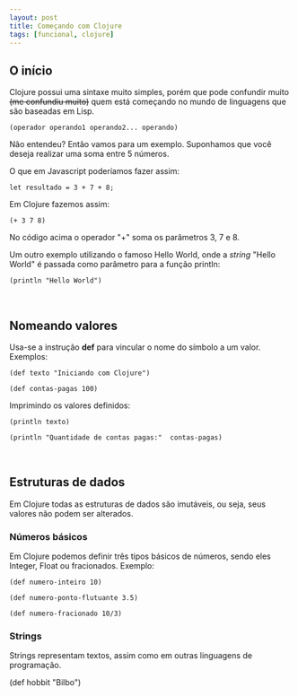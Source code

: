 ```yaml
---
layout: post
title: Começando com Clojure
tags: [funcional, clojure]
---
```

<h2>O início</h2>

<p>
Clojure possui uma sintaxe muito simples, porém que pode confundir muito <s>(me confundiu muito)</s> quem está começando no mundo de linguagens que são baseadas em Lisp. 
</p>


<p><code>(operador operando1 operando2... operando)</code></p>

<p>
Não entendeu? Então vamos para um exemplo. Suponhamos que você deseja realizar uma soma entre 5 números. </p>

<p>O que em Javascript poderíamos fazer assim:</p>
<code>let resultado = 3 + 7 + 8;</code>

<p>Em Clojure fazemos assim: </p>
<p><code >(+ 3 7 8)</code></p>

<p>
No código acima o operador "+" soma os parâmetros 3, 7 e 8.
</p>

<p>Um outro exemplo utilizando o famoso Hello World, onde a <i>string</i> "Hello World" é passada como parâmetro para a função println: </p>

<p><code>(println "Hello World")</code></p>
<br/>
<h2>Nomeando valores</h2>

<p>Usa-se a instrução <b>def</b> para vincular o nome do símbolo a um valor. Exemplos: </p>

<p><code>(def texto "Iniciando com Clojure")</code></p>
<p><code>(def contas-pagas 100)</code></p>

<p>Imprimindo os valores definidos: </p>
<p><code>(println texto)</code></p>
<p><code>(println "Quantidade de contas pagas:"  contas-pagas)</code></p>

<br/>
<h2>Estruturas de dados</h2>

<p>Em Clojure todas as estruturas de dados são imutáveis, ou seja, seus valores não podem ser alterados. 

<h3>Números básicos</h3>

<p>Em Clojure podemos definir três tipos básicos de números, sendo eles Integer, Float ou fracionados. Exemplo: 

<p><code>(def numero-inteiro 10)</code><p>
<p><code>(def numero-ponto-flutuante 3.5)</code><p>
<p><code>(def numero-fracionado 10/3)</code><p>

<h3>Strings</h3>

<p>Strings representam textos, assim como em outras linguagens de programação.</p>

(def hobbit "Bilbo")
